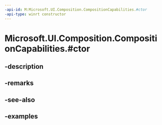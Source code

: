 ```yaml
---
-api-id: M:Microsoft.UI.Composition.CompositionCapabilities.#ctor
-api-type: winrt constructor
---
```


# Microsoft.UI.Composition.CompositionCapabilities.#ctor

<!--
public CompositionCapabilities ();
-->


## -description

## -remarks

## -see-also

## -examples


